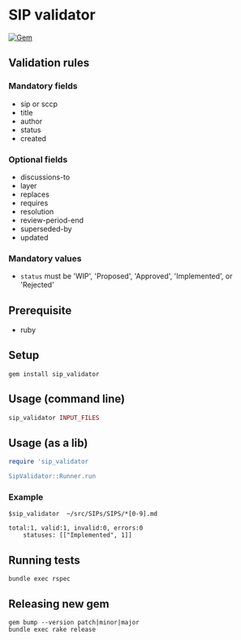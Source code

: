 # SIP validator
[![Gem](https://img.shields.io/gem/v/sip_validator.svg?style=flat)](http://rubygems.org/gems/sip_validator "View this project in Rubygems")


## Validation rules

### Mandatory fields

- sip or sccp
- title
- author
- status
- created

### Optional fields

- discussions-to
- layer
- replaces
- requires
- resolution
- review-period-end
- superseded-by
- updated

### Mandatory values

- `status` must be 'WIP', 'Proposed', 'Approved', 'Implemented', or 'Rejected'
## Prerequisite

- ruby

## Setup

```
gem install sip_validator
```

## Usage (command line)

```ruby
sip_validator INPUT_FILES
```

## Usage (as a lib)

```ruby
require 'sip_validator

SipValidator::Runner.run 
```

### Example

```
$sip_validator  ~/src/SIPs/SIPS/*[0-9].md

total:1, valid:1, invalid:0, errors:0
	statuses: [["Implemented", 1]]

```

## Running tests

```
bundle exec rspec
```

## Releasing new gem

```
gem bump --version patch|minor|major
bundle exec rake release
```